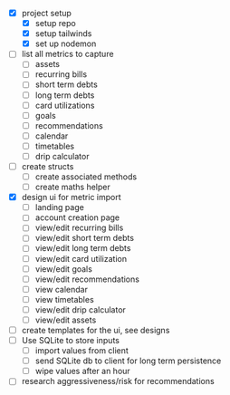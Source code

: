 * [x] project setup
    * [x] setup repo
    * [x] setup tailwinds
    * [x] set up nodemon
* [ ] list all metrics to capture
    * [ ] assets
    * [ ] recurring bills
    * [ ] short term debts
    * [ ] long term debts
    * [ ] card utilizations
    * [ ] goals
    * [ ] recommendations
    * [ ] calendar
    * [ ] timetables
    * [ ] drip calculator
* [ ] create structs
    * [ ] create associated methods
    * [ ] create maths helper
* [x] design ui for metric import
    * [ ] landing page
    * [ ] account creation page
    * [ ] view/edit recurring bills
    * [ ] view/edit short term debts
    * [ ] view/edit long term debts
    * [ ] view/edit card utilization
    * [ ] view/edit goals
    * [ ] view/edit recommendations
    * [ ] view calendar
    * [ ] view timetables
    * [ ] view/edit drip calculator
    * [ ] view/edit assets
* [ ] create templates for the ui, see designs
* [ ] Use SQLite to store inputs
    * [ ] import values from client
    * [ ] send SQLite db to client for long term persistence
    * [ ] wipe values after an hour
* [ ] research aggressiveness/risk for recommendations